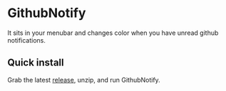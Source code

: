 # GithubNotify

It sits in your menubar and changes color when you have unread github notifications.

## Quick install

Grab the latest [release](https://github.com/erik/github-notify/releases), unzip, and
run GithubNotify.
